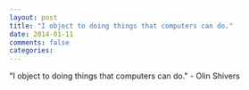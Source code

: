 ```yaml
---
layout: post
title: "I object to doing things that computers can do."
date: 2014-01-11
comments: false
categories: 
---
```


<span class='quote'>"I object to doing things that computers can do."</span>
<span class='by'>- Olin Shivers</span>
